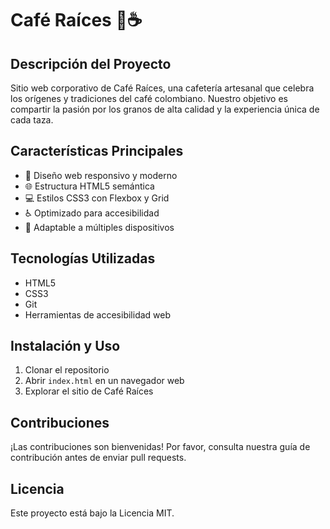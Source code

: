 # Café Raíces 🌱☕

## Descripción del Proyecto
Sitio web corporativo de Café Raíces, una cafetería artesanal que celebra los orígenes y tradiciones del café colombiano. Nuestro objetivo es compartir la pasión por los granos de alta calidad y la experiencia única de cada taza.

## Características Principales
- 🎨 Diseño web responsivo y moderno
- 🌐 Estructura HTML5 semántica
- 💻 Estilos CSS3 con Flexbox y Grid
- ♿ Optimizado para accesibilidad
- 📱 Adaptable a múltiples dispositivos

## Tecnologías Utilizadas
- HTML5
- CSS3
- Git
- Herramientas de accesibilidad web

## Instalación y Uso
1. Clonar el repositorio
2. Abrir `index.html` en un navegador web
3. Explorar el sitio de Café Raíces

## Contribuciones
¡Las contribuciones son bienvenidas! Por favor, consulta nuestra guía de contribución antes de enviar pull requests.

## Licencia
Este proyecto está bajo la Licencia MIT.
